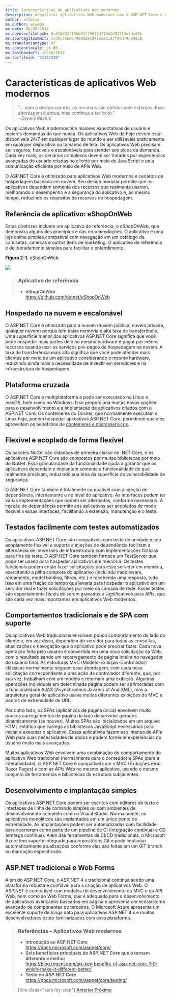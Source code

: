 ```yaml
---
title: Características de aplicativos Web modernos
description: Arquitetar aplicativos Web modernos com o ASP.NET Core e o Azure | Características de aplicativos Web modernos
author: ardalis
ms.author: wiwagn
ms.date: 06/28/2018
ms.openlocfilehash: 6c416432f10bb93ff5012d716b2d92f13efdcd9b
ms.sourcegitcommit: ccd8c36b0d74d99291d41aceb14cf98d74dc9d2b
ms.translationtype: HT
ms.contentlocale: pt-BR
ms.lasthandoff: 12/10/2018
ms.locfileid: "53147330"
---
```

# <a name="characteristics-of-modern-web-applications"></a>Características de aplicativos Web modernos

> "… com o design correto, os recursos são obtidos sem esforços. Essa abordagem é árdua, mas continua a ter êxito."  
> _\- Dennis Ritchie_

Os aplicativos Web modernos têm maiores expectativas de usuário e maiores demandas do que nunca. Os aplicativos Web de hoje devem estar disponíveis 24/7 em qualquer lugar do mundo e ser utilizáveis praticamente em qualquer dispositivo ou tamanho de tela. Os aplicativos Web precisam ser seguros, flexíveis e escalonáveis para atender aos picos da demanda. Cada vez mais, os cenários complexos devem ser tratados por experiências avançadas do usuário criadas no cliente por meio de JavaScript e pela comunicação eficiente por meio de APIs Web.

O ASP.NET Core é otimizado para aplicativos Web modernos e cenários de hospedagem baseada em nuvem. Seu design modular permite que os aplicativos dependam somente dos recursos que realmente usarem, melhorando o desempenho e a segurança do aplicativo e, ao mesmo tempo, reduzindo os requisitos de recursos de hospedagem.

## <a name="reference-application-eshoponweb"></a>Referência de aplicativo: eShopOnWeb

Estas diretrizes incluem um aplicativo de referência, o _eShopOnWeb_, que demonstra alguns dos princípios e das recomendações. O aplicativo é uma loja online simples compatível com navegação em um catálogo de camisetas, canecas e outros itens de marketing. O aplicativo de referência é deliberadamente simples para facilitar o entendimento.

**Figura 2-1.** eShopOnWeb

![](./media/image2-1.png)

> ### <a name="reference-application"></a>Aplicativo de referência
>
> - **eShopOnWeb**  
>   <https://github.com/dotnet/eShopOnWeb>

## <a name="cloud-hosted-and-scalable"></a>Hospedado na nuvem e escalonável

O ASP.NET Core é otimizado para a nuvem (nuvem pública, nuvem privada, qualquer nuvem) porque tem baixa memória e alta taxa de transferência. Uma superfície menor dos aplicativos ASP.NET Core significa que você pode hospedar mais partes dele no mesmo hardware e pagar por menos recursos quando usar os serviços pré-pagos de hospedagem na nuvem. A taxa de transferência mais alta significa que você pode atender mais clientes por meio de um aplicativo considerando o mesmo hardware, reduzindo ainda mais a necessidade de investir em servidores e na infraestrutura de hospedagem.

## <a name="cross-platform"></a>Plataforma cruzada

O ASP.NET Core é multiplataforma e pode ser executado no Linux e macOS, bem como no Windows. Isso proporciona muitas novas opções para o desenvolvimento e a implantação de aplicativos criados com o ASP.NET Core. Os contêineres do Docker, que normalmente executam o Linux hoje, podem hospedar aplicativos ASP.NET Core, permitindo que eles aproveitem os benefícios de [contêineres e microsserviços](../microservices-architecture/index.md).

## <a name="modular-and-loosely-coupled"></a>Flexível e acoplado de forma flexível

Os pacotes NuGet são cidadãos de primeira classe no .NET Core, e os aplicativos ASP.NET Core são compostos por muitas bibliotecas por meio do NuGet. Essa granularidade da funcionalidade ajuda a garantir que os aplicativos dependam e implantem somente a funcionalidade de que realmente precisam, reduzindo sua área da superfície de vulnerabilidade de segurança.

O ASP.NET Core também é totalmente compatível com a injeção de dependência, internamente e no nível do aplicativo. As interfaces podem ter várias implementações que podem ser alternadas, conforme necessário. A injeção de dependência permite aos aplicativos ser acoplados de modo flexível a essas interfaces, facilitando a extensão, manutenção e o teste.

## <a name="easily-tested-with-automated-tests"></a>Testados facilmente com testes automatizados

Os aplicativos ASP.NET Core são compatíveis com teste de unidade e seu acoplamento flexível e suporte a injeções de dependência facilitam a alternância de interesses de infraestrutura com implementações fictícias para fins de teste. O ASP.NET Core também fornece um TestServer que pode ser usado para hospedar aplicativos em memória. Os testes funcionais podem então fazer solicitações para esse servidor em memória, exercitando a pilha completa do aplicativo (incluindo middleware, roteamento, model binding, filtros, etc.) e recebendo uma resposta, tudo isso em uma fração do tempo que levaria para hospedar o aplicativo em um servidor real e fazer solicitações por meio da camada de rede. Esses testes são especialmente fáceis de serem gravados e significativos para APIs, que são cada vez mais importantes em aplicativos Web modernos.

## <a name="traditional-and-spa-behaviors-supported"></a>Comportamentos tradicionais e de SPA com suporte

Os aplicativos Web tradicionais envolvem pouco comportamento do lado do cliente e, em vez disso, dependem do servidor para todas as consultas, atualizações e navegação que o aplicativo pode precisar fazer. Cada nova operação feita pelo usuário é convertida em uma nova solicitação da Web, com o resultado sendo um recarregamento de página inteira no navegador do usuário final. As estruturas MVC (Modelo-Exibição-Controlador) clássicas normalmente seguem essa abordagem, com cada nova solicitação correspondente a uma ação de controlador diferente, que, por sua vez, trabalham com um modelo e retornam uma exibição. Algumas operações individuais em determinada página podem ser aprimoradas com a funcionalidade AJAX (Asynchronous JavaScript And XML), mas a arquitetura geral do aplicativo usava muitas diferentes exibições do MVC e pontos de extremidade de URL.

Por outro lado, os SPAs (aplicativos de página única) envolvem muito poucos carregamentos de página do lado do servidor gerados dinamicamente (se houver). Muitos SPAs são inicializados em um arquivo HTML estático que carrega as bibliotecas JavaScript necessárias para iniciar e executar o aplicativo. Esses aplicativos fazem uso intenso de APIs Web para suas necessidades de dados e podem fornecer experiências do usuário muito mais avançadas.

Muitos aplicativos Web envolvem uma combinação do comportamento do aplicativo Web tradicional (normalmente para o conteúdo) e SPAs (para a interatividade). O ASP.NET Core é compatível com o MVC (Exibições e/ou Razor Pages) e com as APIs Web no mesmo aplicativo, usando o mesmo conjunto de ferramentas e bibliotecas da estrutura subjacentes.

## <a name="simple-development-and-deployment"></a>Desenvolvimento e implantação simples

Os aplicativos ASP.NET Core podem ser escritos com editores de texto e interfaces de linha de comando simples ou com ambientes de desenvolvimento completo como o Visual Studio. Normalmente, os aplicativos monolíticos são implantados em um único ponto de extremidade. As implantações podem ser automatizadas com facilidade para ocorrerem como parte de um pipeline de CI (integração contínua) e CD (entrega contínua). Além das ferramentas de CI/CD tradicionais, o Microsoft Azure tem suporte integrado para repositórios Git e pode implantar automaticamente atualizações conforme elas são feitas em um GIT branch ou marcação especificado.

## <a name="traditional-aspnet-and-web-forms"></a>ASP.NET tradicional e Web Forms

Além do ASP.NET Core, o ASP.NET 4.x tradicional continua sendo uma plataforma robusta e confiável para a criação de aplicativos Web. O ASP.NET é compatível com modelos de desenvolvimento do MVC e da API Web, bem como ao Web Forms, que é adequado para o desenvolvimento de aplicativos avançados baseados em página e apresenta um ecossistema avançado de componentes de terceiros. O Microsoft Azure apresenta um excelente suporte de longa data para aplicativos ASP.NET 4.x e muitos desenvolvedores estão familiarizados com essa plataforma.

> ### <a name="references--modern-web-applications"></a>Referências – Aplicativos Web modernos
>
> - **Introdução ao ASP.NET Core**  
>   <https://docs.microsoft.com/aspnet/core/>
> - **Seis benefícios principais do ASP.NET Core que o tornam diferente e melhor**  
>   <https://blog.trigent.com/six-key-benefits-of-asp-net-core-1-0-which-make-it-different-better/>
> - **Teste no ASP.NET Core**  
>   <https://docs.microsoft.com/aspnet/core/testing/>

>[!div class="step-by-step"]
>[Anterior](index.md)
>[Próximo](choose-between-traditional-web-and-single-page-apps.md)